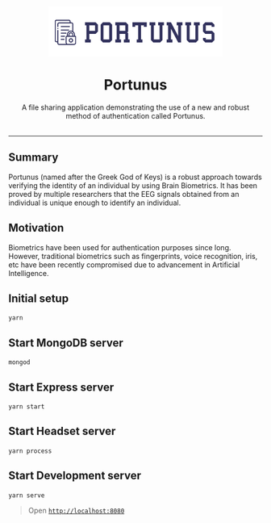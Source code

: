 <div align="center">
    <img src="./public/assets/img/icons/logo/logo.png" align="center">
    <h1>Portunus</h1>
    <label>
        A file sharing application demonstrating the use of a new and robust method of authentication called Portunus.
    </label>
</div>
<br>

---

## Summary
Portunus (named after the Greek God of Keys) is a robust approach towards verifying the identity of an individual by using Brain Biometrics. It has been proved by multiple researchers that the EEG signals obtained from an individual is unique enough to identify an individual.


## Motivation
Biometrics have been used for authentication purposes since long. However, traditional biometrics such as fingerprints, voice recognition, iris, etc have been recently compromised due to advancement in Artificial Intelligence.


## Initial setup
```
yarn
```

## Start MongoDB server
```
mongod
```

## Start Express server
```
yarn start
```

## Start Headset server
```
yarn process
```

## Start Development server
```
yarn serve
```
> Open [`http://localhost:8080`](http://localhost:8080)